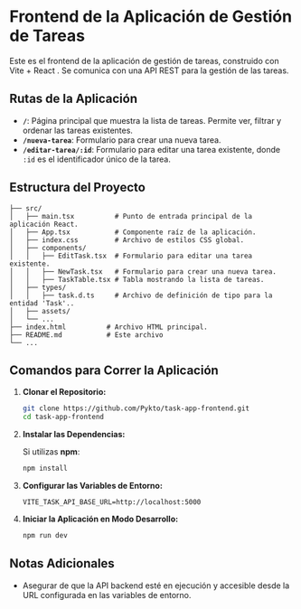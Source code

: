 # Frontend de la Aplicación de Gestión de Tareas

Este es el frontend de la aplicación de gestión de tareas, construido con Vite + React . Se comunica con una API REST para la gestión de las tareas.

## Rutas de la Aplicación

* **`/`**: Página principal que muestra la lista de tareas. Permite ver, filtrar y ordenar las tareas existentes.
* **`/nueva-tarea`**: Formulario para crear una nueva tarea.
* **`/editar-tarea/:id`**: Formulario para editar una tarea existente, donde `:id` es el identificador único de la tarea.

## Estructura del Proyecto

```
├── src/
│   ├── main.tsx          # Punto de entrada principal de la aplicación React.
│   ├── App.tsx           # Componente raíz de la aplicación.
│   ├── index.css         # Archivo de estilos CSS global.
│   ├── components/
│   │   ├── EditTask.tsx  # Formulario para editar una tarea existente.
│   │   ├── NewTask.tsx   # Formulario para crear una nueva tarea.
│   │   ├── TaskTable.tsx # Tabla mostrando la lista de tareas.
│   ├── types/
│   │   ├── task.d.ts     # Archivo de definición de tipo para la entidad 'Task'..
│   ├── assets/
│   └── ...
├── index.html          # Archivo HTML principal.
├── README.md           # Este archivo
└── ...
```

## Comandos para Correr la Aplicación

1.  **Clonar el Repositorio:**
    ```bash
    git clone https://github.com/Pykto/task-app-frontend.git
    cd task-app-frontend
    ```

2.  **Instalar las Dependencias:**

    Si utilizas **npm**:
    ```bash
    npm install
    ```

3.  **Configurar las Variables de Entorno:**
    ```
    VITE_TASK_API_BASE_URL=http://localhost:5000
    ```

4.  **Iniciar la Aplicación en Modo Desarrollo:**

    ```bash
    npm run dev
    ```

## Notas Adicionales

* Asegurar de que la API backend esté en ejecución y accesible desde la URL configurada en las variables de entorno.